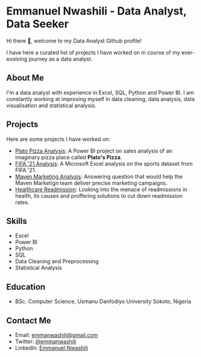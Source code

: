 <!--
**nwashilia/nwashilia** is a ✨ _special_ ✨ repository because its `README.md` (this file) appears on your GitHub profile.

Here are some ideas to get you started:

- 🔭 I’m currently working on ...
- 🌱 I’m currently learning ...
- 👯 I’m looking to collaborate on ...
- 🤔 I’m looking for help with ...
- 💬 Ask me about ...
- 📫 How to reach me: ...
- 😄 Pronouns: ...
- ⚡ Fun fact: ...
-->

# Emmanuel Nwashili - Data Analyst, Data Seeker

Hi there 👋, welcome to my Data Analyst Github profile!

I have here a curated list of projects I have worked on in course of my ever-evolving journey as a data analyst.

## About Me
I'm a data analyst with experience in Excel, SQL, Python and Power BI. I am constantly working at improving myself in data cleaning, data analysis, data visualisation and statistical analysis.

## Projects
Here are some projects I have worked on:
- [Plato Pizza Analysis](https://github.com/nwashilia/plato-pizza#readme): A Power BI project on sales analysis of an imaginary pizza place called **Plato's Pizza**.
- [FIFA '21 Analysis](https://github.com/nwashilia/fifa21_data_analysis/blob/main/README.md): A Microsoft Excel analysis on the sports dataset from FIFA '21.
- [Maven Marketing Analysis](https://github.com/nwashilia/maven_marketing/blob/main/README.md): Answering question that would help the Maven Marketign team deliver precise marketing campaigns.
- [Healthcare Readmission](https://github.com/nwashilia/readmission_in_healthcare/blob/main/README.md): Looking into the menace of readmissions in health, its causes and proffering solutions to cut down readmission rates.

## Skills
- Excel
- Power BI
- Python
- SQL
- Data Cleaning and Preprocessing
- Statistical Analysis

## Education
- BSc. Computer Science, Usmanu Danfodiyo University Sokoto, Nigeria

<!-- ## Certification -->

## Contact Me
- Email: emmanwashili@gmail.com
- Twitter: [@emmanwashili](https://twitter.com/emmanwashili)
- LinkedIn: [Emmanuel Nwashili](https://www.linkedin.com/in/emmanuel-nwashili-7051097b)
